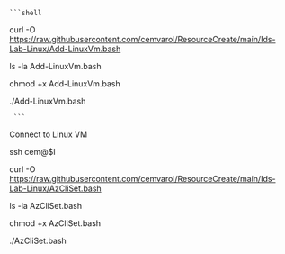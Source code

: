 
    ```shell
curl -O https://raw.githubusercontent.com/cemvarol/ResourceCreate/main/Ids-Lab-Linux/Add-LinuxVm.bash

ls -la Add-LinuxVm.bash

chmod +x Add-LinuxVm.bash

./Add-LinuxVm.bash
     
     ```

Connect to Linux VM 

ssh cem@$I





curl -O https://raw.githubusercontent.com/cemvarol/ResourceCreate/main/Ids-Lab-Linux/AzCliSet.bash

ls -la AzCliSet.bash

chmod +x AzCliSet.bash

./AzCliSet.bash

#
